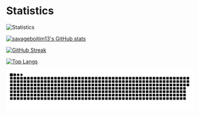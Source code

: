 <!--<a href="https://github.com/anuraghazra/github-readme-stats">
  <img align="center" src="https://github-readme-stats.vercel.app/api/pin/?username=Savageboitim13&repo=Savageboitim13&theme=tokyonight" />
</a>-->

# Statistics

![Statistics](https://github-profile-summary-cards.vercel.app/api/cards/profile-details?username=Savageboitim13&theme=tokyonight)

[![savageboitim13's GitHub stats](https://github-readme-stats.vercel.app/api?username=craftzdog&count_private=true&show_icons=true&theme=tokyonight&border_color=1A1B27)](https://github.com/anuraghazra/github-readme-stats)

[![GitHub Streak](https://github-readme-streak-stats.herokuapp.com?user=savageboitim13&theme=tokyonight&border=1A1B27)](https://git.io/streak-stats)

[![Top Langs](https://github-readme-stats.vercel.app/api/top-langs/?username=savageboitim13&layout=compact&theme=tokyonight&border_color=1A1B27)](https://github.com/anuraghazra/github-readme-stats)

![Snake Gif](https://github.com/Savageboitim13/Savageboitim13/blob/output/github-contribution-grid-snake.svg)





































































<!--
All Themes: https://github.com/anuraghazra/github-readme-stats/blob/master/themes/README.md

S+ (top 1%), S (top 25%), A++ (top 45%), A+ (top 60%), and B+ (everyone)

**Savageboitim13/Savageboitim13** is a ✨ _special_ ✨ repository because its `README.md` (this file) appears on your GitHub profile.

Here are some ideas to get you started:

- 🔭 I’m currently working on ...
- 🌱 I’m currently learning ...
- 👯 I’m looking to collaborate on ...
- 🤔 I’m looking for help with ...
- 💬 Ask me about ...
- 📫 How to reach me: ...
- 😄 Pronouns: ...
- ⚡ Fun fact: ...
-->
